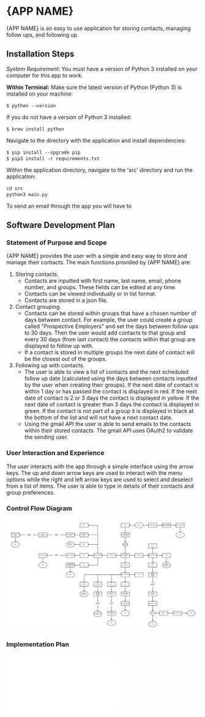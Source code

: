 # {APP NAME}

{APP NAME} is an easy to use application for storing contacts, managing follow ups, and following up.

## Installation Steps
_System Requirement_: You must have a version of Python 3 installed on your computer for this app to work.

**Within Terminal:**
Make sure the latest version of Python (Python 3) is installed on your machine:
```
$ python --version
```
If you do not have a version of Python 3 installed:
```
$ brew install python
```

Navigate to the directory with the application and install dependencies:
```
$ pip install --upgrade pip
$ pip3 install -r requirements.txt
```
Within the application directory, navigate to the 'src' directory and run the application:
```
cd src
python3 main.py
```

To send an email through the app you will have to

## Software Development Plan

### Statement of Purpose and Scope
{APP NAME} provides the user with a simple and easy way to store and manage their contacts. The main functions provided by {APP NAME} are:
1. Storing contacts.
    - Contacts are inputted with first name, last name, email, phone number, and groups. These fields can be edited at any time.
    - Contacts can be viewed individually or in list format.
    - Contacts are stored in a json file.  
2. Contact grouping.
    - Contacts can be stored within groups that have a chosen number of days between contact. For example, the user could create a group called "Prospective Employers" and set the days between follow ups to 30 days. Then the user would add contacts to that group and every 30 days (from last contact) the contacts within that group are displayed to follow up with.
    - If a contact is stored in multiple groups the next date of contact will be the closest out of the groups.
3. Following up with contacts.
    - The user is able to view a list of contacts and the next scheduled follow up date (calculated using the days between contacts inputted by the user when creating their groups). If the next date of contact is within 1 day or has passed the contact is displayed in red. If the next date of contact is 2 or 3 days the contact is displayed in yellow. If the next date of contact is greater than 3 days the contact is displayed in green. If the contact is not part of a group it is displayed in black at the bottom of the list and will not have a next contact date.
    - Using the gmail API the user is able to send emails to the contacts within their stored contacts. The gmail API uses OAuth2 to validate the sending user.


### User Interaction and Experience
The user interacts with the app through a simple interface using the arrow keys. The up and down arrow keys are used to interact with the menu options while the right and left arrow keys are used to select and deselect from a list of items. The user is able to type in details of their contacts and group preferences.

### Control Flow Diagram

![Flowchart](./docs/flowchart.jpg)


### Implementation Plan

![Implementation](./docs/implementation.pdf)
